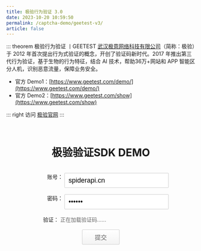 ```yaml
---
title: 极验行为验证 3.0
date: 2023-10-20 10:59:50
permalink: /captcha-demo/geetest-v3/
article: false
---
```


::: theorem 极验行为验证 <Badge text="3.0" type="error" vertical="middle"/>丨GEETEST
[武汉极意网络科技有限公司](https://www.tianyancha.com/company/699317632)（简称：极验）于 2012 年首次提出行为式验证的概念，开创了验证码新时代。2017 年推出第三代行为验证，基于生物的行为特征，结合 AI 技术，帮助36万+网站和 APP 智能区分人机，识别恶意流量，保障业务安全。

- 官方 Demo1：[https://www.geetest.com/demo/](https://www.geetest.com/demo/)
- 官方 Demo2：[https://www.geetest.com/show](https://www.geetest.com/show)

::: right
访问 [极验官网](https://www.geetest.com/Sensebot)
:::

<br>

<!-- <iframe src="https://www.geetest.com/demo/" height="700px" referrerpolicy="origin"></iframe> -->

<style>
    /* body {
        margin: 50px 0;
        text-align: center;
        font-family: "PingFangSC-Regular", "Open Sans", Arial, "Hiragino Sans GB", "Microsoft YaHei", "STHeiti", "WenQuanYi Micro Hei", SimSun, sans-serif;
    } */
    .inp {
        border: 1px solid #cccccc;
        border-radius: 2px;
        padding: 0 10px;
        width: 278px;
        height: 40px;
        font-size: 18px;
    }
    .btn {
        border: 1px solid #cccccc;
        border-radius: 2px;
        width: 100px;
        height: 40px;
        font-size: 16px;
        color: #666;
        cursor: pointer;
        background: white linear-gradient(180deg, #ffffff 0%, #f3f3f3 100%);
    }
    .btn:hover {
        background: white linear-gradient(0deg, #ffffff 0%, #f3f3f3 100%)
    }
    #captcha {
        width: 300px;
        display: inline-block;
    }
    .show {
        display: block;
    }
    .hide {
        display: none;
    }
    #notice {
        color: red;
    }
    label {
        vertical-align: top;
        display: inline-block;
        width: 80px;
        text-align: right;
    }
    #wait {
        text-align: left;
        color: #666;
        margin: 0;
    }
</style>
<div style="text-align: center">
<h1>极验验证SDK DEMO</h1>
<form id="form">
    <br>
    <div>
        <label for="username">账号：</label>
        <input class="inp" id="username" type="text" value="spiderapi.cn">
    </div>
    <br>
    <div>
        <label for="password">密码：</label>
        <input class="inp" id="password" type="password" value="123456">
    </div>
    <br>
    <div>
        <label>验证：</label>
        <div id="captcha">
            <p id="wait" class="show">正在加载验证码......</p>
        </div>
    </div>
    <br>
    <input class="btn" id="submit" type="submit" value="提交">
</form>
</div>
<script src="https://lib.baomitu.com/jquery/1.9.1/jquery.min.js"></script>
<script src="https://static.geetest.com/static/js/gt.0.4.9.js"></script>
<script>
    var handler = function (captchaObj) {
        $('#submit').click(function (e) {
            var result = captchaObj.getValidate();
            if (!result) {
                e.preventDefault();
                return alert('请先完成验证！');
            }
            $.ajax({
                url: 'https://api.spiderapi.cn/geetest3/validate',
                type: 'POST',
                dataType: 'json',
                data: {
                    username: $('#username').val(),
                    password: $('#password').val(),
                    geetest_challenge: result.geetest_challenge,
                    geetest_validate: result.geetest_validate,
                    geetest_seccode: result.geetest_seccode
                },
                success: function (data) {
                    if (data.result === 'success') {
                        alert('登录成功！' + JSON.stringify(data));
                    } else if (data.result === 'fail') {
                        alert('登录失败，请重新验证！' + JSON.stringify(data));
                        captchaObj.reset();
                    }
                }
            });
        });
        // 将验证码加到id为captcha的元素里，同时会有三个input的值用于表单提交
        captchaObj.appendTo('#captcha');
        captchaObj.onReady(function () {
            $('#wait').hide();
        });
    };
    $.ajax({
        url: 'https://api.spiderapi.cn/geetest3/register?t=' + (new Date()).getTime(), // 加随机数防止缓存
        type: 'get',
        dataType: 'json',
        success: function (data) {
            // 调用 initGeetest 初始化参数
            // 参数1：配置参数
            // 参数2：回调，回调的第一个参数验证码对象，之后可以使用它调用相应的接口
            initGeetest({
                gt: data.gt,
                challenge: data.challenge,
                new_captcha: data.new_captcha, // 用于宕机时表示是新验证码的宕机
                offline: !data.success, // 表示用户后台检测极验服务器是否宕机，一般不需要关注
                product: 'float', // 产品形式，包括：float，popup
                width: '100%'
            }, handler);
        }
    });
</script>
